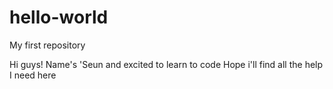 # hello-world
My first repository

Hi guys!
Name's 'Seun and excited to learn to code
Hope i'll find all the help I need here
